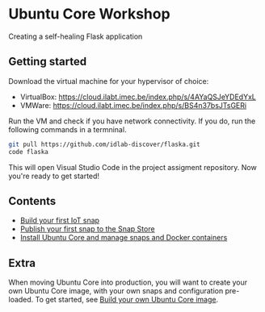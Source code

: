# Ubuntu Core Workshop

Creating a self-healing Flask application

## Getting started

Download the virtual machine for your hypervisor of choice:

* VirtualBox: https://cloud.ilabt.imec.be/index.php/s/4AYaQSJeYDEdYxL
* VMWare: https://cloud.ilabt.imec.be/index.php/s/BS4n37bsJTsGERi

Run the VM and check if you have network connectivity. If you do, run the following commands in a termninal.

```bash
git pull https://github.com/idlab-discover/flaska.git
code flaska
```

This will open Visual Studio Code in the project assigment repository. Now you're ready to get started!

## Contents

* [Build your first IoT snap](./first-snap.md)
* [Publish your first snap to the Snap Store](./publish-snap.md)
* [Install Ubuntu Core and manage snaps and Docker containers](./install-ubuntu-core.md)

## Extra

When moving Ubuntu Core into production, you will want to create your own Ubuntu Core image, with your own snaps and configuration pre-loaded. To get started, see [Build your own Ubuntu Core image](https://ubuntu.com/core/docs/build-an-image).
